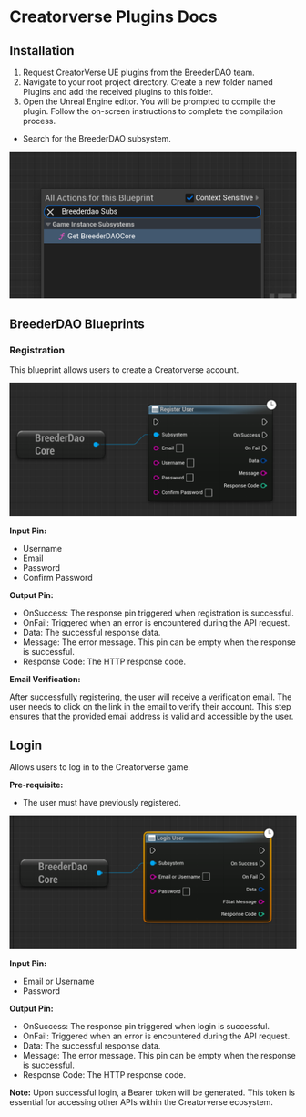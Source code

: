 # Creatorverse Plugins Docs

## Installation

1. Request CreatorVerse UE plugins from the BreederDAO team.
2. Navigate to your root project directory. Create a new folder named Plugins and add the received plugins to this folder.
3. Open the Unreal Engine editor. You will be prompted to compile the plugin. Follow the on-screen instructions to complete the compilation process.

- Search for the BreederDAO subsystem.

<img width="699" alt="Screenshot 2023-09-27 at 1 13 36 PM" src="./assets/blueprints/0_subsystem.png">

## BreederDAO Blueprints

### Registration

This blueprint allows users to create a Creatorverse account.

<img width="699" alt="Screenshot 2023-09-27 at 1 13 36 PM" src="./assets/blueprints/1_registration.png">

**Input Pin:**

- Username
- Email
- Password
- Confirm Password

**Output Pin:**

- OnSuccess: The response pin triggered when registration is successful.
- OnFail: Triggered when an error is encountered during the API request.
- Data: The successful response data.
- Message: The error message. This pin can be empty when the response is successful.
- Response Code: The HTTP response code.

**Email Verification:**

After successfully registering, the user will receive a verification email. The user needs to click on the link in the email to verify their account. This step ensures that the provided email address is valid and accessible by the user.

## Login

Allows users to log in to the Creatorverse game.

**Pre-requisite:**

- The user must have previously registered.

<img width="699" alt="Screenshot 2023-09-27 at 3 50 55 PM" src="./assets/blueprints/2_login.png">

**Input Pin:**

- Email or Username
- Password

**Output Pin:**

- OnSuccess: The response pin triggered when login is successful.
- OnFail: Triggered when an error is encountered during the API request.
- Data: The successful response data.
- Message: The error message. This pin can be empty when the response is successful.
- Response Code: The HTTP response code.

**Note:** Upon successful login, a Bearer token will be generated. This token is essential for accessing other APIs within the Creatorverse ecosystem.

